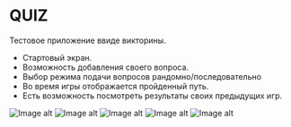 # QUIZ

Тестовое приложение ввиде викторины.

- Стартовый экран.
- Возможность добавления своего вопроса.
- Выбор режима подачи вопросов рандомно/последовательно
- Во время игры отображается пройденный путь.
- Есть возможность посмотреть результаты своих предыдущих игр.

![Image alt](https://github.com/ArtemPozdnyakov/QUIZ/blob/master/QUIZ3/QUIZScreens/Screen%20Shot%202020-07-27%20at%207.19.26%20PM.png)
![Image alt](https://github.com/ArtemPozdnyakov/QUIZ/blob/master/QUIZ3/QUIZScreens/Screen%20Shot%202020-07-27%20at%207.20.00%20PM.png)
![Image alt](https://github.com/ArtemPozdnyakov/QUIZ/blob/master/QUIZ3/QUIZScreens/Screen%20Shot%202020-07-27%20at%207.20.26%20PM.png)
![Image alt](https://github.com/ArtemPozdnyakov/QUIZ/blob/master/QUIZ3/QUIZScreens/Screen%20Shot%202020-07-27%20at%207.21.04%20PM.png)
![Image alt](https://github.com/ArtemPozdnyakov/QUIZ/blob/master/QUIZ3/QUIZScreens/Screen%20Shot%202020-07-27%20at%207.21.35%20PM.png)
